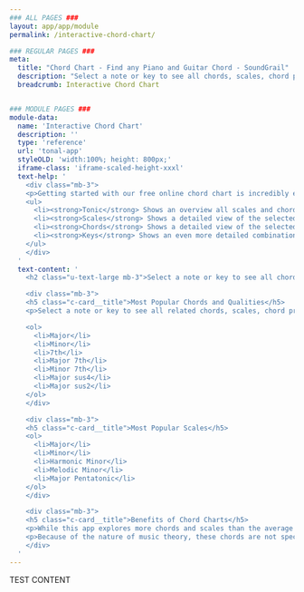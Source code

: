 ```yaml
---
### ALL PAGES ###
layout: app/app/module
permalink: /interactive-chord-chart/

### REGULAR PAGES ###
meta:
  title: "Chord Chart - Find any Piano and Guitar Chord - SoundGrail"
  description: "Select a note or key to see all chords, scales, chord progressions, and roman numerals. Learn how to build major, minor, dimished, augmented, and every othery chord quality!"
  breadcrumb: Interactive Chord Chart


### MODULE PAGES ###
module-data:
  name: 'Interactive Chord Chart'
  description: ''
  type: 'reference'
  url: 'tonal-app'
  styleOLD: 'width:100%; height: 800px;'
  iframe-class: 'iframe-scaled-height-xxxl'
  text-help: '
    <div class="mb-3">
    <p>Getting started with our free online chord chart is incredibly easy! Simple use the virtual piano to click on any key and you will instantly see almost every chord imaginable for that root note. You can also explore scales and degrees of each key as well! Here’s a quick breakdown of each tab:</p>
    <ul>
      <li><strong>Tonic</strong> Shows an overview all scales and chords relative to the selected root note! Click one to get more detail.</li>
      <li><strong>Scales</strong> Shows a detailed view of the selected scale. This shows what notes make up the scale, what chords are in the scale, and the modes of this scale.</li>
      <li><strong>Chords</strong> Shows a detailed view of the selected chord. Easily see the notes in the chord in notation and on a virtual keyboard.</li>
      <li><strong>Keys</strong> Shows an even more detailed combination of chords and scales for the selected key. Easily see the scale degrees and their corresponding chord names!</li>
    </ul>
    </div>
  '
  text-content: '
    <h2 class="u-text-large mb-3">Select a note or key to see all chords, scales, chord progressions, and roman numerals.</h2>

    <div class="mb-3">
    <h5 class="c-card__title">Most Popular Chords and Qualities</h5>
    <p>Select a note or key to see all related chords, scales, chord progressions, and roman numerals. Learn how to build major, minor, dimished, and augmented chords!</p>

    <ol>
      <li>Major</li>
      <li>Minor</li>
      <li>7th</li>
      <li>Major 7th</li>
      <li>Minor 7th</li>
      <li>Major sus4</li>
      <li>Major sus2</li>
    </ol>
    </div>

    <div class="mb-3">
    <h5 class="c-card__title">Most Popular Scales</h5>
    <ol>
      <li>Major</li>
      <li>Minor</li>
      <li>Harmonic Minor</li>
      <li>Melodic Minor</li>
      <li>Major Pentatonic</li>
    </ol>
    </div>

    <div class="mb-3">
    <h5 class="c-card__title">Benefits of Chord Charts</h5>
    <p>While this app explores more chords and scales than the average musician will ever use or need to know, it also serves as a reference to some absolutely crucial chords and scales that every musician and music producer should know. These beginner chords and scales exist in literally millions of songs. </p>
    <p>Because of the nature of music theory, these chords are not specific to any particular scale or key. Rather they are moveable and you can use them in any key once you learn the structure.</p>
    </div>
  '
---
```

TEST CONTENT
